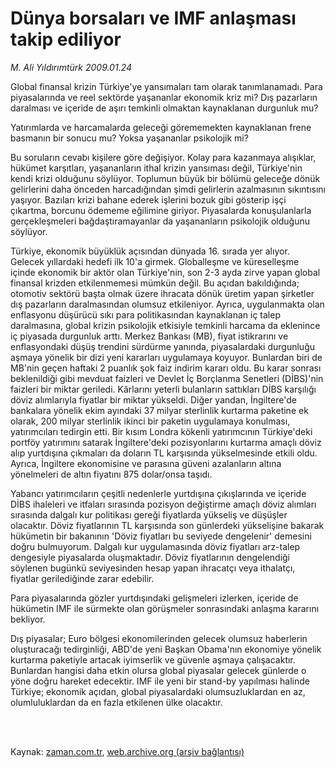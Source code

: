 # Dünya borsaları  ve IMF anlaşması takip ediliyor

*M. Ali Yıldırımtürk 2009.01.24*

<td class="columnist-detail">
<p>Global finansal krizin Türkiye'ye yansımaları tam olarak tanımlanamadı. Para piyasalarında ve reel sektörde yaşananlar ekonomik kriz mi? Dış pazarların daralması ve içeride de aşırı temkinli olmaktan kaynaklanan durgunluk mu?</p>
<p>
<div id="haberMetinDiv">
<p>Yatırımlarda ve harcamalarda geleceği görememekten kaynaklanan frene basmanın bir sonucu mu? Yoksa yaşananlar psikolojik mi?
<p> Bu soruların cevabı kişilere göre değişiyor. Kolay para kazanmaya alışıklar, hükümet karşıtları, yaşananların ithal krizin yansıması değil, Türkiye'nin kendi krizi olduğunu söylüyor. Toplumun büyük bir bölümü geleceğe dönük gelirlerini daha önceden harcadığından şimdi gelirlerin azalmasının sıkıntısını yaşıyor. Bazıları krizi bahane ederek işlerini bozuk gibi gösterip işçi çıkartma, borcunu ödememe eğilimine giriyor. Piyasalarda konuşulanlarla gerçekleşmeleri bağdaştıramayanlar da yaşananların psikolojik olduğunu söylüyor.
<p> Türkiye, ekonomik büyüklük açısından dünyada 16. sırada yer alıyor. Gelecek yıllardaki hedefi ilk 10'a girmek. Globalleşme ve küreselleşme içinde ekonomik bir aktör olan Türkiye'nin, son 2-3 ayda zirve yapan global finansal krizden etkilenmemesi mümkün değil. Bu açıdan bakıldığında; otomotiv sektörü başta olmak üzere ihracata dönük üretim yapan şirketler dış pazarların daralmasından olumsuz etkileniyor. Ayrıca, uygulanmakta olan enflasyonu düşürücü sıkı para politikasından kaynaklanan iç talep daralmasına, global krizin psikolojik etkisiyle temkinli harcama da eklenince iç piyasada durgunluk arttı. Merkez Bankası (MB), fiyat istikrarını ve enflasyondaki düşüş trendini sürdürme yanında, piyasalardaki durgunluğu aşmaya yönelik bir dizi yeni kararları uygulamaya koyuyor. Bunlardan biri de MB'nin geçen haftaki 2 puanlık şok faiz indirim kararı oldu. Bu karar sonrası beklenildiği gibi mevduat faizleri ve Devlet İç Borçlanma Senetleri (DİBS)'nin faizleri bir miktar geriledi. Kârlarını yeterli bulanların sattıkları DİBS karşılığı döviz alımlarıyla fiyatlar bir miktar yükseldi. Diğer yandan, İngiltere'de bankalara yönelik ekim ayındaki 37 milyar sterlinlik kurtarma paketine ek olarak, 200 milyar sterlinlik ikinci bir paketin uygulamaya konulması, yatırımcıları tedirgin etti. Bir kısım Londra kökenli yatırımcının Türkiye'deki portföy yatırımını satarak İngiltere'deki pozisyonlarını kurtarma amaçlı döviz alıp yurtdışına çıkmaları da doların TL karşısında yükselmesinde etkili oldu. Ayrıca, İngiltere ekonomisine ve parasına güveni azalanların altına yönelmeleri de altın fiyatını 875 dolar/onsa taşıdı. 
<p> Yabancı yatırımcıların çeşitli nedenlerle yurtdışına çıkışlarında ve içeride DİBS ihaleleri ve itfaları sırasında pozisyon değiştirme amaçlı döviz alımları sırasında dalgalı kur politikası gereği fiyatlarda yükseliş ve düşüşler olacaktır. Döviz fiyatlarının TL karşısında son günlerdeki yükselişine bakarak hükümetin bir bakanının 'Döviz fiyatları bu seviyede dengelenir' demesini doğru bulmuyorum. Dalgalı kur uygulamasında döviz fiyatları arz-talep dengesiyle piyasalarda oluşmaktadır. Döviz fiyatlarının dengelendiği söylenen bugünkü seviyesinden hesap yapan ihracatçı veya ithalatçı, fiyatlar gerilediğinde zarar edebilir.
<p> Para piyasalarında gözler yurtdışındaki gelişmeleri izlerken, içeride de hükümetin IMF ile sürmekte olan görüşmeler sonrasındaki anlaşma kararını bekliyor.
<p> Dış piyasalar; Euro bölgesi ekonomilerinden gelecek olumsuz haberlerin oluşturacağı tedirginliği, ABD'de yeni Başkan Obama'nın ekonomiye yönelik kurtarma paketiyle artacak iyimserlik ve güvenle aşmaya çalışacaktır. Bunlardan hangisi daha etkin olursa global piyasalar gelecek günlerde o yöne doğru hareket edecektir. IMF ile yeni bir stand-by yapılması halinde Türkiye; ekonomik açıdan, global piyasalardaki olumsuzluklardan en az, olumluluklardan da en fazla etkilenen ülke olacaktır.</p></p></p></p></p></p></div>
</p>


<p><br>
		 </br></p></td>

Kaynak: [zaman.com.tr](http://zaman.com.tr/yazar.do?yazino=807521), [web.archive.org (arşiv bağlantısı)](http://web.archive.org/web/20110628011703/http://www.zaman.com.tr:80/yazar.do?yazino=807521)
